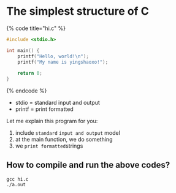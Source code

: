 # The simplest structure of C

{% code title="hi.c" %}
```c
#include <stdio.h>

int main() {
    printf("Hello, world!\n");
    printf("My name is yingshaoxo!");
    
    return 0;
}
```
{% endcode %}

* stdio = standard input and output
* printf = print formatted

Let me explain this program for you:

1. include `standard` `input and output` model
2. at the main function, we do something
3. we `print formatted`strings

## How to compile and run the above codes?

```text
gcc hi.c
./a.out
```

